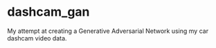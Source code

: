 # dashcam_gan

My attempt at creating a Generative Adversarial Network using my car dashcam video data.
